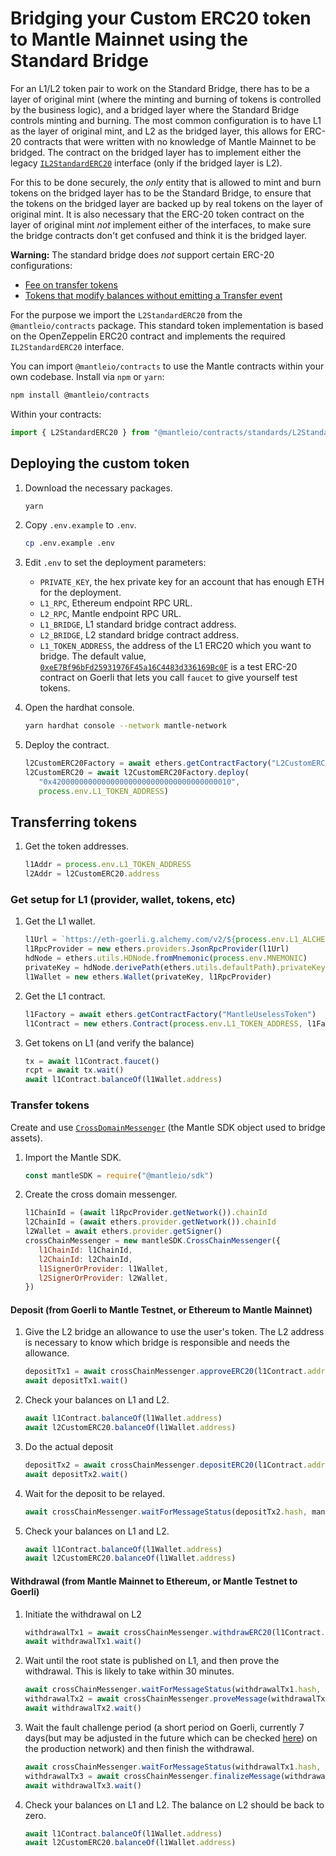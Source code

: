 # Bridging your Custom ERC20 token to Mantle Mainnet using the Standard Bridge

For an L1/L2 token pair to work on the Standard Bridge, there has to be a layer of original mint (where the minting and burning of tokens is controlled by the business logic), and a bridged layer where the Standard Bridge controls minting and burning. The most common configuration is to have L1 as the layer of original mint, and L2 as the bridged layer, this allows for ERC-20 contracts that were written with no knowledge of Mantle Mainnet to be bridged. The contract on the bridged layer has to implement either the legacy [`IL2StandardERC20`](https://github.com/mantlenetworkio/mantle-erc20-bridge/blob/main/contracts/ERC20/IL2StandardERC20.sol) interface (only if the bridged layer is L2).

For this to be done securely, the *only* entity that is allowed to mint and burn tokens on the bridged layer has to be the Standard Bridge, to ensure that the tokens on the bridged layer are backed up by real tokens on the layer of original mint. It is also necessary that the ERC-20 token contract on the layer of original mint *not* implement either of the interfaces, to make sure the bridge contracts don't get confused and think it is the bridged layer.

**Warning:** The standard bridge does *not* support certain ERC-20 configurations:

- [Fee on transfer tokens](https://github.com/d-xo/weird-erc20#fee-on-transfer)
- [Tokens that modify balances without emitting a Transfer event](https://github.com/d-xo/weird-erc20#balance-modifications-outside-of-transfers-rebasingairdrops)



For the purpose we import the `L2StandardERC20` from the `@mantleio/contracts` package. This standard token implementation is based on the OpenZeppelin ERC20 contract and implements the required `IL2StandardERC20` interface.

You can import `@mantleio/contracts` to use the Mantle contracts within your own codebase. Install via `npm` or `yarn`:

```sh
npm install @mantleio/contracts
```

Within your contracts:

```javascript
import { L2StandardERC20 } from "@mantleio/contracts/standards/L2StandardERC20.sol";
```

## Deploying the custom token

1. Download the necessary packages.

   ```sh
   yarn
   ```

   

2. Copy `.env.example` to `.env`.

   ```sh
   cp .env.example .env
   ```

   

3. Edit `.env` to set the deployment parameters:

   - `PRIVATE_KEY`, the hex private key for an account that has enough ETH for the deployment.
   - `L1_RPC`, Ethereum endpoint RPC URL.
   - `L2_RPC`, Mantle endpoint RPC URL.
   - `L1_BRIDGE`, L1 standard bridge contract address.
   - `L2_BRIDGE`, L2 standard bridge contract address.
   - `L1_TOKEN_ADDRESS`, the address of the L1 ERC20 which you want to bridge. The default value, [`0xeE7Bf96bFd25931976F45a16C4483d336169Bc0F`](https://goerli.etherscan.io/address/0xee7bf96bfd25931976f45a16c4483d336169bc0f) is a test ERC-20 contract on Goerli that lets you call `faucet` to give yourself test tokens.

4. Open the hardhat console.

   ```sh
   yarn hardhat console --network mantle-network
   ```

   

5. Deploy the contract.

   ```javascript
   l2CustomERC20Factory = await ethers.getContractFactory("L2CustomERC20")   
   l2CustomERC20 = await l2CustomERC20Factory.deploy(
      "0x4200000000000000000000000000000000000010",
      process.env.L1_TOKEN_ADDRESS)
   ```

   

## Transferring tokens

1. Get the token addresses.

   ```javascript
   l1Addr = process.env.L1_TOKEN_ADDRESS
   l2Addr = l2CustomERC20.address
   ```

   

### Get setup for L1 (provider, wallet, tokens, etc)

1. Get the L1 wallet.

   ```javascript
   l1Url = `https://eth-goerli.g.alchemy.com/v2/${process.env.L1_ALCHEMY_KEY}`
   l1RpcProvider = new ethers.providers.JsonRpcProvider(l1Url)
   hdNode = ethers.utils.HDNode.fromMnemonic(process.env.MNEMONIC)
   privateKey = hdNode.derivePath(ethers.utils.defaultPath).privateKey
   l1Wallet = new ethers.Wallet(privateKey, l1RpcProvider)
   ```

   

2. Get the L1 contract.

   ```javascript
   l1Factory = await ethers.getContractFactory("MantleUselessToken")
   l1Contract = new ethers.Contract(process.env.L1_TOKEN_ADDRESS, l1Factory.interface, l1Wallet)
   ```

   

3. Get tokens on L1 (and verify the balance)

   ```javascript
   tx = await l1Contract.faucet()
   rcpt = await tx.wait()
   await l1Contract.balanceOf(l1Wallet.address)
   ```

   

### Transfer tokens

Create and use [`CrossDomainMessenger`](https://sdk.mantle.xyz/classes/CrossChainMessenger.html) (the Mantle SDK object used to bridge assets).

1. Import the Mantle SDK.

   ```javascript
   const mantleSDK = require("@mantleio/sdk")
   ```

   

2. Create the cross domain messenger.

   ```javascript
   l1ChainId = (await l1RpcProvider.getNetwork()).chainId
   l2ChainId = (await ethers.provider.getNetwork()).chainId
   l2Wallet = await ethers.provider.getSigner()
   crossChainMessenger = new mantleSDK.CrossChainMessenger({
      l1ChainId: l1ChainId,
      l2ChainId: l2ChainId,
      l1SignerOrProvider: l1Wallet,
      l2SignerOrProvider: l2Wallet,
   })
   ```

   

#### Deposit (from Goerli to Mantle Testnet, or Ethereum to Mantle Mainnet)

1. Give the L2 bridge an allowance to use the user's token. The L2 address is necessary to know which bridge is responsible and needs the allowance.

   ```javascript
   depositTx1 = await crossChainMessenger.approveERC20(l1Contract.address, l2Addr, 1e9)
   await depositTx1.wait()
   ```

   

2. Check your balances on L1 and L2.

   ```javascript
   await l1Contract.balanceOf(l1Wallet.address) 
   await l2CustomERC20.balanceOf(l1Wallet.address)
   ```

   

3. Do the actual deposit

   ```javascript
   depositTx2 = await crossChainMessenger.depositERC20(l1Contract.address, l2Addr, 1e9)
   await depositTx2.wait()
   ```

   

4. Wait for the deposit to be relayed.

   ```javascript
   await crossChainMessenger.waitForMessageStatus(depositTx2.hash, mantleSDK.MessageStatus.RELAYED)
   ```

   

5. Check your balances on L1 and L2.

   ```javascript
   await l1Contract.balanceOf(l1Wallet.address) 
   await l2CustomERC20.balanceOf(l1Wallet.address)
   ```

   

#### Withdrawal (from Mantle Mainnet to Ethereum, or Mantle Testnet to Goerli)

1. Initiate the withdrawal on L2

   ```javascript
   withdrawalTx1 = await crossChainMessenger.withdrawERC20(l1Contract.address, l2Addr, 1e9)
   await withdrawalTx1.wait()
   ```

   

2. Wait until the root state is published on L1, and then prove the withdrawal. This is likely to take within 30 minutes.

   ```javascript
   await crossChainMessenger.waitForMessageStatus(withdrawalTx1.hash, mantleSDK.MessageStatus.READY_TO_PROVE)
   withdrawalTx2 = await crossChainMessenger.proveMessage(withdrawalTx1.hash)
   await withdrawalTx2.wait()
   ```

   

3. Wait the fault challenge period (a short period on Goerli, currently 7 days(but may be adjusted in the future which can be checked [here](https://etherscan.io/address/0x89E9D387555AF0cDE22cb98833Bae40d640AD7fa#readContract#F1)) on the production network) and then finish the withdrawal.

   ```javascript
   await crossChainMessenger.waitForMessageStatus(withdrawalTx1.hash, mantleSDK.MessageStatus.READY_FOR_RELAY)
   withdrawalTx3 = await crossChainMessenger.finalizeMessage(withdrawalTx1.hash)
   await withdrawalTx3.wait()   
   ```

   

4. Check your balances on L1 and L2. The balance on L2 should be back to zero.

   ```javascript
   await l1Contract.balanceOf(l1Wallet.address) 
   await l2CustomERC20.balanceOf(l1Wallet.address)
   ```

 


